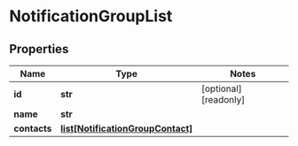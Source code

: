 # NotificationGroupList

## Properties
Name | Type | Notes
------------ | ------------- | -------------
**id** | **str** | [optional] [readonly]
**name** | **str** |
**contacts** | [**list[NotificationGroupContact]**](NotificationGroupContact.md) |


